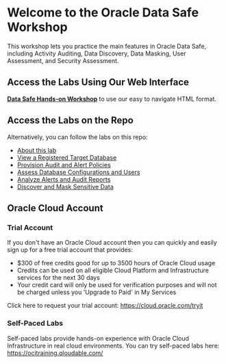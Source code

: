 # Welcome to the Oracle Data Safe Workshop
This workshop lets you practice the main features in Oracle Data Safe, including Activity Auditing, Data Discovery, Data Masking, User Assessment, and Security Assessment.

## Access the Labs Using Our Web Interface
**[Data Safe Hands-on Workshop](https://oracle.github.io/learning-library/data-management-library/security/data-safe-HOL)** to use our easy to navigate HTML format.

## Access the Labs on the Repo
Alternatively, you can follow the labs on this repo:
- [About this lab](./data-safe-HOL/about-this-lab/content.md)
- [View a Registered Target Database](./data-safe-HOL/view-registered-target-db/content.md)
- [Provision Audit and Alert Policies](./data-safe-HOL/provision-audit-alert-policies/content.md)
- [Assess Database Configurations and Users](./data-safe-HOL/assess-db-config-users/content.md)
- [Analyze Alerts and Audit Reports](./data-safe-HOL/analyze-alerts-audit-reports/content.md)
- [Discover and Mask Sensitive Data](./data-safe-HOL/discover-mask-data/content.md)

## Oracle Cloud Account

### Trial Account
If you don't have an Oracle Cloud account then you can quickly and easily sign up for a free trial account that provides:
- $300 of free credits good for up to 3500 hours of Oracle Cloud usage
- Credits can be used on all eligible Cloud Platform and Infrastructure services for the next 30 days
- Your credit card will only be used for verification purposes and will not be charged unless you 'Upgrade to Paid' in My Services

Click here to request your trial account: https://cloud.oracle.com/tryit

### Self-Paced Labs
Self-paced labs provide hands-on experience with Oracle Cloud Infrastructure in real cloud environments. You can try self-paced labs here: https://ocitraining.qloudable.com/
